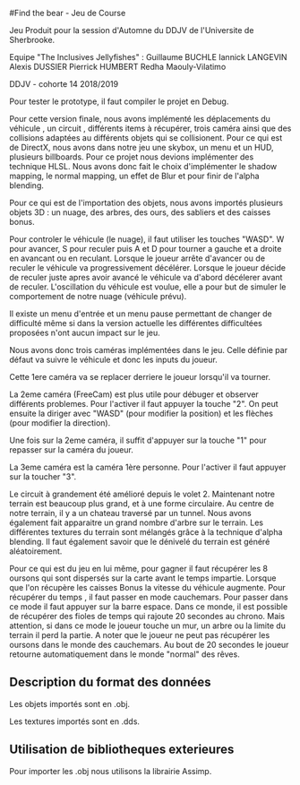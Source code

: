 #Find the bear - Jeu de Course

Jeu Produit pour la session d'Automne du DDJV de l'Universite de Sherbrooke.

Equipe "The Inclusives Jellyfishes" : 
        Guillaume BUCHLE
        Iannick LANGEVIN
        Alexis DUSSIER
        Pierrick HUMBERT
        Redha Maouly-Vilatimo
        
DDJV - cohorte 14
2018/2019

Pour tester le prototype, il faut compiler le projet en Debug.

Pour cette version finale, nous avons implémenté les déplacements du véhicule , un circuit , différents items à récupérer, trois caméra ainsi que des collisions adaptées au différents objets qui se collisionent.
Pour ce qui est de DirectX, nous avons dans notre jeu une skybox, un menu et un HUD, plusieurs billboards. Pour ce projet nous devions implémenter des technique HLSL. Nous avons donc fait le choix d'implémenter le shadow mapping, le normal mapping, un effet de Blur
et pour finir de l'alpha blending.


Pour ce qui est de l'importation des objets, nous avons  importés plusieurs objets 3D  : un nuage, des arbres, des ours, des sabliers et des caisses bonus. 


Pour controler le véhicule (le nuage), il faut utiliser les touches "WASD". W pour avancer, S pour reculer puis A et D pour tourner a gauche et a droite en avancant ou en reculant. 
Lorsque le joueur arrête d'avancer ou de reculer le véhicule va progressivement décélérer.
Lorsque le joueur décide de reculer juste apres avoir avancé le véhicule va d'abord décélerer avant de reculer.
L'oscillation du véhicule est voulue, elle a pour but de simuler le comportement de notre nuage (véhicule prévu).

Il existe un menu d'entrée et un menu pause permettant de changer de difficulté même si dans la version actuelle les différentes difficultées proposées n'ont aucun impact sur le jeu.

Nous avons donc trois caméras implémentées dans le jeu. Celle  définie par défaut va suivre le véhicule et donc les inputs du joueur.

Cette 1ere caméra va se replacer derriere le joueur lorsqu'il va tourner. 

La 2eme caméra (FreeCam) est plus utile pour débuger et observer différents problemes. Pour l'activer il faut appuyer la touche "2". On peut ensuite la diriger avec "WASD" (pour modifier la position) et les flèches (pour modifier la direction).

Une fois sur la 2eme caméra, il suffit d'appuyer sur la touche "1" pour repasser sur la caméra du joueur.

La 3eme caméra est la caméra 1ère personne. Pour l'activer il faut appuyer sur la toucher "3".

Le circuit à grandement été amélioré depuis le volet 2. Maintenant notre terrain est beaucoup plus grand, et à une forme circulaire. Au centre de notre terrain, il y a un chateau traversé par un tunnel. Nous avons également fait apparaitre un grand nombre
d'arbre sur le terrain. Les différentes textures du terrain sont mélangés grâce à la technique d'alpha blending. Il faut également savoir que le dénivelé du terrain est généré aléatoirement.

Pour ce qui est du jeu en lui même, pour gagner il faut récupérer les 8 oursons qui sont dispersés sur la carte avant le temps impartie. Lorsque que l'on récupère les caisses Bonus la vitesse du véhicule augmente.
Pour récupérer du temps , il faut passer en mode cauchemars. Pour passer dans ce mode il faut appuyer sur la barre espace. Dans ce monde, il est possible de récupérer des fioles de temps qui rajoute 20 secondes au chrono.
Mais attention, si dans ce mode le joueur touche un mur, un arbre ou la limite du terrain il perd la partie. A noter que le joueur ne peut pas récupérer les oursons dans le monde des cauchemars.
Au bout de 20 secondes le joueur retourne automatiquement dans le monde "normal" des rêves.




## Description du format des données

Les objets importés sont en .obj.

Les textures importés sont en .dds. 

## Utilisation de bibliotheques exterieures 

Pour importer les .obj nous utilisons la librairie Assimp.
